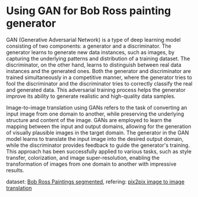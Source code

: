 # Using GAN for Bob Ross painting generator

GAN (Generative Adversarial Network) is a type of deep learning model consisting of two components: a generator and a discriminator. The generator learns to generate new data instances, such as images, by capturing the underlying patterns and distribution of a training dataset. The discriminator, on the other hand, learns to distinguish between real data instances and the generated ones. Both the generator and discriminator are trained simultaneously in a competitive manner, where the generator tries to fool the discriminator and the discriminator tries to correctly classify the real and generated data. This adversarial training process helps the generator improve its ability to generate realistic and high-quality data samples.

Image-to-image translation using GANs refers to the task of converting an input image from one domain to another, while preserving the underlying structure and content of the image. GANs are employed to learn the mapping between the input and output domains, allowing for the generation of visually plausible images in the target domain. The generator in the GAN model learns to translate the input image into the desired output domain, while the discriminator provides feedback to guide the generator's training. This approach has been successfully applied to various tasks, such as style transfer, colorization, and image super-resolution, enabling the transformation of images from one domain to another with impressive results.


dataset: [Bob Ross Paintings segmented](https://www.kaggle.com/datasets/residentmario/segmented-bob-ross-images), refering: [pix2pix image to image translation](https://colab.research.google.com/github/tensorflow/docs/blob/master/site/en/tutorials/generative/pix2pix.ipynb) 
<!-- 
## using eye detection

<p align="center">
<img src="images_outputs/Screenshot 2023-05-21 at 11.56.28 PM.png "Title"using eye detection"/>
</p> -->
